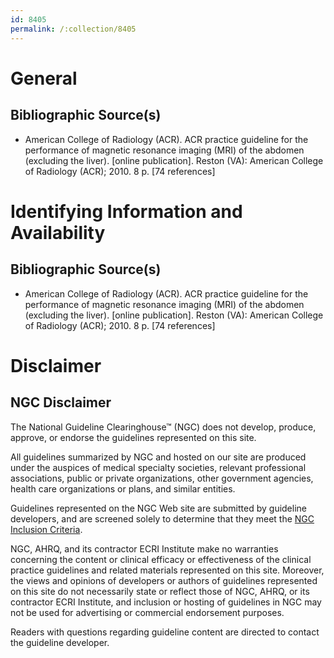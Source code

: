 ```yaml
---
id: 8405
permalink: /:collection/8405
---
```


# General

## Bibliographic Source(s)

- American College of Radiology (ACR). ACR practice guideline for the performance of magnetic resonance imaging (MRI) of the abdomen (excluding the liver). [online publication]. Reston (VA): American College of Radiology (ACR); 2010. 8 p. [74 references]

# Identifying Information and Availability

## Bibliographic Source(s)

- American College of Radiology (ACR). ACR practice guideline for the performance of magnetic resonance imaging (MRI) of the abdomen (excluding the liver). [online publication]. Reston (VA): American College of Radiology (ACR); 2010. 8 p. [74 references]

# Disclaimer

## NGC Disclaimer

The National Guideline Clearinghouse™ (NGC) does not develop, produce, approve, or endorse the guidelines represented on this site.

All guidelines summarized by NGC and hosted on our site are produced under the auspices of medical specialty societies, relevant professional associations, public or private organizations, other government agencies, health care organizations or plans, and similar entities.

Guidelines represented on the NGC Web site are submitted by guideline developers, and are screened solely to determine that they meet the [NGC Inclusion Criteria](/help-and-about/summaries/inclusion-criteria).

NGC, AHRQ, and its contractor ECRI Institute make no warranties concerning the content or clinical efficacy or effectiveness of the clinical practice guidelines and related materials represented on this site. Moreover, the views and opinions of developers or authors of guidelines represented on this site do not necessarily state or reflect those of NGC, AHRQ, or its contractor ECRI Institute, and inclusion or hosting of guidelines in NGC may not be used for advertising or commercial endorsement purposes.

Readers with questions regarding guideline content are directed to contact the guideline developer.

